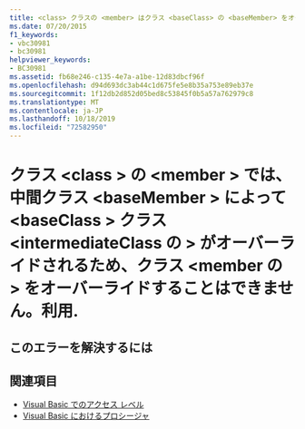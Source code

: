 ```yaml
---
title: <class> クラスの <member> はクラス <baseClass> の <baseMember> をオーバーライドできません。中間クラス <intermediateClass> はクラス <member> の <baseClass> をオーバーライドしますが、アクセスできないためです。
ms.date: 07/20/2015
f1_keywords:
- vbc30981
- bc30981
helpviewer_keywords:
- BC30981
ms.assetid: fb68e246-c135-4e7a-a1be-12d83dbcf96f
ms.openlocfilehash: d94d693dc3ab44c1d675fe5e8b35a753e89eb37e
ms.sourcegitcommit: 1f12db2d852d05bed8c53845f0b5a57a762979c8
ms.translationtype: MT
ms.contentlocale: ja-JP
ms.lasthandoff: 10/18/2019
ms.locfileid: "72582950"
---
```

# <a name="member-in-class-class-cannot-override-basemember-in-class-baseclass-because-an-intermediate-class-intermediateclass-overrides-member-in-class-baseclass-but-is-not-accessible"></a>クラス \<class > の \<member > では、中間クラス \<baseMember > によって \<baseClass > クラス \<intermediateClass の > がオーバーライドされるため、クラス \<member の > をオーバーライドすることはできません。利用.

## <a name="to-correct-this-error"></a>このエラーを解決するには

## <a name="see-also"></a>関連項目

- [Visual Basic でのアクセス レベル](../../visual-basic/programming-guide/language-features/declared-elements/access-levels.md)
- [Visual Basic におけるプロシージャ](../../visual-basic/programming-guide/language-features/procedures/index.md)
